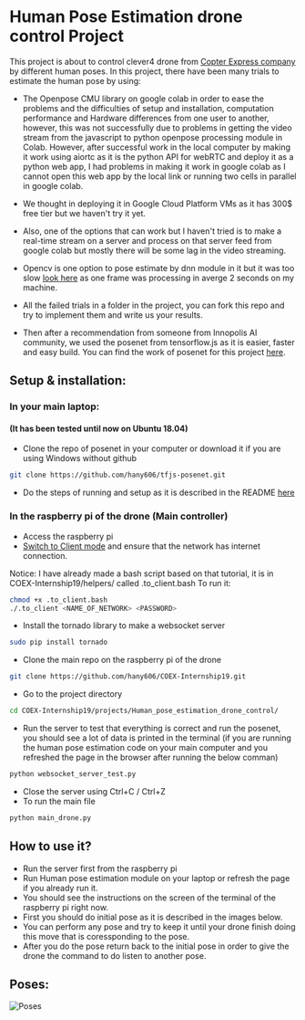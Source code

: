 # Human Pose Estimation drone control Project

This project is about to control clever4 drone from [Copter Express company](https://copterexpress.com/) by different human poses.
In this project, there have been many trials to estimate the human pose by using:

- The Openpose CMU library on google colab in order to ease the problems and the difficulties of setup and installation, computation performance and Hardware differences from one user to another, however, this was not successfully due to problems in getting the video stream from the javascript to python openpose processing module in Colab. However, after successful work in the local computer by making it work using aiortc as it is the python API for webRTC and deploy it as a python web app, I had problems in making it work in google colab as I cannot open this web app by the local link or running two cells in parallel in google colab.

- We thought in deploying it in Google Cloud Platform VMs as it has 300$ free tier but we haven't try it yet.
- Also, one of the options that can work but I haven't tried is to make a real-time stream on a server and process on that server feed from google colab but mostly there will be some lag in the video streaming.
- Opencv is one option to pose estimate by dnn module in it but it was too slow [look here](https://www.learnopencv.com/tag/openpose/) as one frame was processing in averge 2 seconds on my machine. 
- All the failed trials in a folder in the project, you can fork this repo and try to implement them and write us your results. 
- Then after a recommendation from someone from Innopolis AI community, we used the posenet from tensorflow.js as it is easier, faster and easy build. You can find the work of posenet for this project [here](https://github.com/hany606/tfjs-posenet).

## Setup & installation:
### In your main laptop:
#### (It has been tested until now on Ubuntu 18.04)
- Clone the repo of posenet in your computer or download it if you are using Windows without github
```sh
git clone https://github.com/hany606/tfjs-posenet.git
```
- Do the steps of running and setup as it is described in the README [here](https://github.com/hany606/tfjs-posenet/tree/master/posenet)

### In the raspberry pi of the drone (Main controller)
- Access the raspberry pi
- [Switch to Client mode](https://clever.copterexpress.com/en/network.html) and ensure that the network has internet connection. 

Notice: I have already made a bash script based on that tutorial, it is in COEX-Internship19/helpers/ called .to_client.bash
To run it:
```sh
chmod +x .to_client.bash
./.to_client <NAME_OF_NETWORK> <PASSWORD>
```
- Install the tornado library to make a websocket server
```sh
sudo pip install tornado
```
- Clone the main repo on the raspberry pi of the drone
```sh
git clone https://github.com/hany606/COEX-Internship19.git
```
- Go to the project directory
```sh
cd COEX-Internship19/projects/Human_pose_estimation_drone_control/
```
- Run the server to test that everything is correct and run the posenet, you should see a lot of data is printed in the terminal (if you are running the human pose estimation code on your main computer and you refreshed the page in the browser after running the below comman)
```sh
python websocket_server_test.py
```
- Close the server using Ctrl+C / Ctrl+Z
- To run the main file 
```sh
python main_drone.py
```

## How to use it?
- Run the server first from the raspberry pi
- Run Human pose estimation module on your laptop or refresh the page if you already run it.
- You should see the instructions on the screen of the terminal of the raspberry pi right now.
- First you should do initial pose as it is described in the images below.
- You can perform any pose and try to keep it until your drone finish doing this move that is coressponding to the pose.
- After you do the pose return back to the initial pose in order to give the drone the command to do listen to another pose.

## Poses:
![Poses](https://github.com/hany606/COEX-Internship19/blob/master/projects/Human_pose_estimation_drone_control/Poses.jpg)
